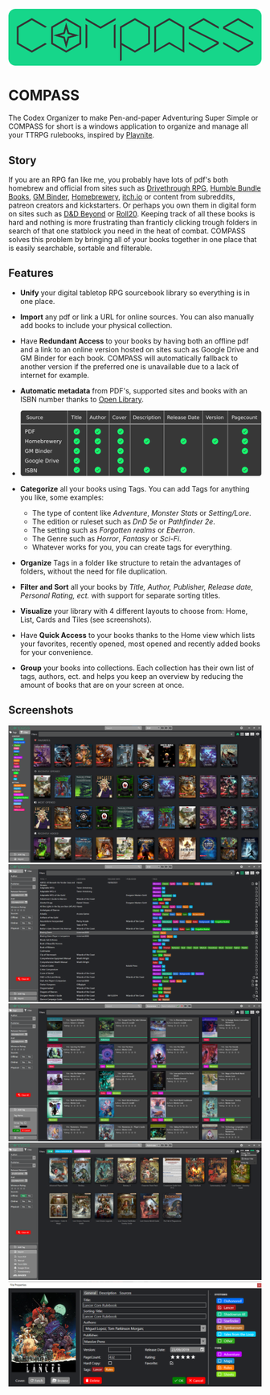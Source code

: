 ![COMPASS Banner](Docs/CompassWideLogo.png)

# COMPASS
The Codex Organizer to make Pen-and-paper Adventuring Super Simple or COMPASS for short is a windows application to organize and manage all your TTRPG rulebooks, inspired by [Playnite](https://github.com/JosefNemec/Playnite). 

## Story
If you are an RPG fan like me, you probably have lots of pdf's both homebrew and official from sites such as [Drivethrough RPG](https://www.drivethrurpg.com/), [Humble Bundle Books](https://www.humblebundle.com/books),  [GM Binder](https://www.gmbinder.com/), [Homebrewery](https://homebrewery.naturalcrit.com/), [itch.io](https://itch.io/books/genre-rpg) or content from subreddits, patreon creators and kickstarters. Or perhaps you own them in digital form on sites such as [D&D Beyond](https://www.dndbeyond.com/sources#Sourcebooks) or [Roll20](https://roll20.net/compendium/dnd5e/BookIndex).  Keeping track of all these books is hard and nothing is more frustrating than franticly clicking trough folders in search of that one statblock you need in the heat of combat. COMPASS solves this problem by bringing all of your books together in one place that is easily searchable, sortable and filterable. 

## Features

- **Unify** your digital tabletop RPG sourcebook library so everything is in one place.
- **Import** any pdf or link a URL for online sources. You can also manually add books to include your physical collection.
- Have **Redundant Access** to your books by having both an offline pdf and a link to an online version hosted on sites such as Google Drive and GM Binder for each book. COMPASS will automatically fallback to another version if the preferred one is unavailable due to a lack of internet for example.
- **Automatic metadata** from PDF's, supported sites and books with an ISBN number thanks to [Open Library](https://openlibrary.org/). 
  
- <img src="Docs/Metadata_support.png" alt="Supported sources table" width="600"/>

- **Categorize** all your books using Tags. You can add Tags for anything you like, some examples:
  - The type of content like *Adventure*, *Monster Stats* or *Setting/Lore*.
  - The edition or ruleset such as *DnD 5e* or *Pathfinder 2e*.
  - The setting such as *Forgotten realms* or *Eberron*.
  - The Genre such as *Horror*, *Fantasy* or *Sci-Fi*.
  - Whatever works for you, you can create tags for everything.
- **Organize** Tags in a folder like structure to retain the advantages of folders, without the need for file duplication.
- **Filter and Sort** all your books by *Title, Author, Publisher, Release date, Personal Rating, ect.* with support for separate sorting titles.
- **Visualize** your library with 4 different layouts to choose from: Home, List, Cards and Tiles (see screenshots).
- Have **Quick Access** to your books thanks to the Home view which lists your favorites, recently opened, most opened and recently added books for your convenience.
- **Group** your books into collections. Each collection has their own list of tags, authors, ect. and helps you keep an overview by reducing the amount of books that are on your screen at once.

## Screenshots

![Home Layout](Docs/Screenshots/Home_Layout.png)
![List Layout](Docs/Screenshots/List_Layout.png)
![Card Layout](Docs/Screenshots/Card_Layout.png)
![Tile Layout](Docs/Screenshots/Tile_Layout.png)
![Codex Properties](Docs/Screenshots/Codex_Properties.png)
